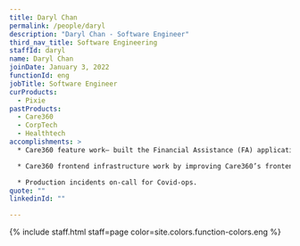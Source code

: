 ```yaml
---
title: Daryl Chan
permalink: /people/daryl
description: "Daryl Chan - Software Engineer"
third_nav_title: Software Engineering
staffId: daryl
name: Daryl Chan
joinDate: January 3, 2022
functionId: eng
jobTitle: Software Engineer
curProducts:
  - Pixie
pastProducts:
  - Care360
  - CorpTech
  - Healthtech
accomplishments: >
  * Care360 feature work– built the Financial Assistance (FA) application flow. 

  * Care360 frontend infrastructure work by improving Care360’s frontend performance and reliability.

  * Production incidents on-call for Covid-ops.
quote: ""
linkedinId: ""

---
```


{% include staff.html staff=page color=site.colors.function-colors.eng %}
